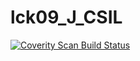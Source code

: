 # lck09_J_CSIL
<a href="https://scan.coverity.com/projects/wendyzhang1121-lck09_j_csil">
  <img alt="Coverity Scan Build Status"
       src="https://scan.coverity.com/projects/9547/badge.svg"/>
</a>

